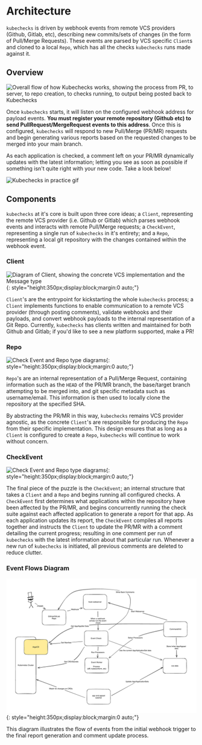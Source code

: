 # Architecture

`kubechecks` is driven by webhook events from remote VCS providers (Github, Gitlab, etc), describing new commits/sets of changes (in the form of Pull/Merge Requests). These events are parsed by VCS specific `Client`s and cloned to a local `Repo`, which has all
the checks `kubechecks` runs made against it.

## Overview

![Overall flow of how Kubechecks works, showing the process from PR, to server, to repo creation, to checks running, to output being posted back to Kubechecks](./img/flow.png)

Once `kubechecks` starts, it will listen on the configured webhook address for payload events. **You must register your remote repository (Github etc) to send PullRequest/MergeRequest events to this address**. Once this is configured, `kubechecks` will respond to new Pull/Merge (PR/MR) requests and begin generating various reports based on the requested changes to be merged into your main branch.

As each application is checked, a comment left on your PR/MR dynamically updates with the latest information; letting you see as soon as possible if something isn't quite right with your new code. Take a look below!

![Kubechecks in practice gif](./img/kubechecks.gif)

## Components

`kubechecks` at it's core is built upon three core ideas; a `Client`, representing the remote VCS provider (i.e. Github or Gitlab) which parses webhook events and interacts with remote Pull/Merge requests; a `CheckEvent`, representing a single run of `kubechecks` in it's entirety; and a `Repo`, representing a local git repository with the changes contained within the webhook event.

### Client

![Diagram of Client, showing the concrete VCS implementation and the Message type](./img/client.png){: style="height:350px;display:block;margin:0 auto;"}

`Client`'s are the entrypoint for kickstarting the whole `kubechecks` process; a `Client` implements functions to enable communication to a remote VCS provider (through posting comments), validate webhooks and their payloads, and convert webhook payloads to the internal representation of a Git Repo. Currently, `kubechecks` has clients written and maintained for both Github and Gitlab; if you'd like to see a new platform supported, make a PR!

### Repo

![Check Event and Repo type diagrams](./img/repo.png){: style="height:350px;display:block;margin:0 auto;"}

`Repo`'s are an internal representation of a Pull/Merge Request, containing information such as the `HEAD` of the PR/MR branch, the base/target branch attempting to be merged into, and git specific metadata such as username/email. This information is then used to locally clone the repository at the specified SHA.

By abstracting the PR/MR in this way, `kubechecks` remains VCS provider agnostic, as the concrete `Client`'s are responsible for producing the `Repo` from their specific implementation. This design ensures that as long as a `Client` is configured to create a `Repo`, `kubechecks` will continue to work without concern.

### CheckEvent

![Check Event and Repo type diagrams](./img/checkevent.png){: style="height:350px;display:block;margin:0 auto;"}

The final piece of the puzzle is the `CheckEvent`; an internal structure that takes a `Client` and a `Repo` and begins running all configured checks. A `CheckEvent` first determines what applications within the repository have been affected by the PR/MR, and begins concurrently running the check suite against each affected application to generate a report for that app. As each application updates its report, the `CheckEvent` compiles all reports together and instructs the `Client` to update the PR/MR with a comment detailing the current progress; resulting in one comment per run of `kubechecks` with the latest information about that particular run. Whenever a new run of `kubechecks` is initiated, all previous comments are deleted to reduce clutter.


### Event Flows Diagram

![Event Flow Diagram](./img/eventflowdiagram.png){: style="height:350px;display:block;margin:0 auto;"}

This diagram illustrates the flow of events from the initial webhook trigger to the final report generation and comment update process.


